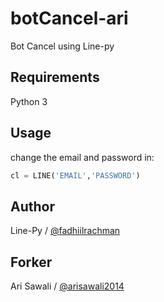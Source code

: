 # botCancel-ari

Bot Cancel using Line-py

## Requirements
Python 3

## Usage
change the email and password in:
```python
cl = LINE('EMAIL','PASSWORD')
```

## Author
Line-Py / [@fadhiilrachman](https://github.com/fadhiilrachman/line-py)
## Forker
Ari Sawali / [@arisawali2014](https://github.com/arisawali2014)